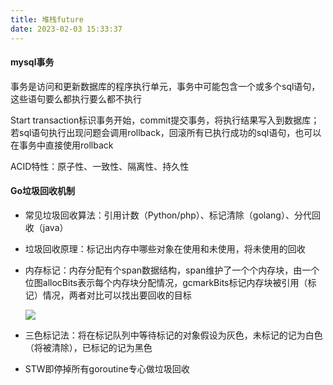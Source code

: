 ```yaml
---
title: 堆栈future
date: 2023-02-03 15:33:37
---
```


#### mysql事务

事务是访问和更新数据库的程序执行单元，事务中可能包含一个或多个sql语句，这些语句要么都执行要么都不执行

Start transaction标识事务开始，commit提交事务，将执行结果写入到数据库；若sql语句执行出现问题会调用rollback，回滚所有已执行成功的sql语句，也可以在事务中直接使用rollback

ACID特性：原子性、一致性、隔离性、持久性

#### Go垃圾回收机制

- 常见垃圾回收算法：引用计数（Python/php）、标记清除（golang）、分代回收（java）

- 垃圾回收原理：标记出内存中哪些对象在使用和未使用，将未使用的回收

- 内存标记：内存分配有个span数据结构，span维护了一个个内存块，由一个位图allocBits表示每个内存块分配情况，gcmarkBits标记内存块被引用（标记）情况，两者对比可以找出要回收的目标

  ![](https://s1.ax1x.com/2023/02/03/pSsyk1s.png)

- 三色标记法：将在标记队列中等待标记的对象假设为灰色，未标记的记为白色（将被清除），已标记的记为黑色

- STW即停掉所有goroutine专心做垃圾回收


